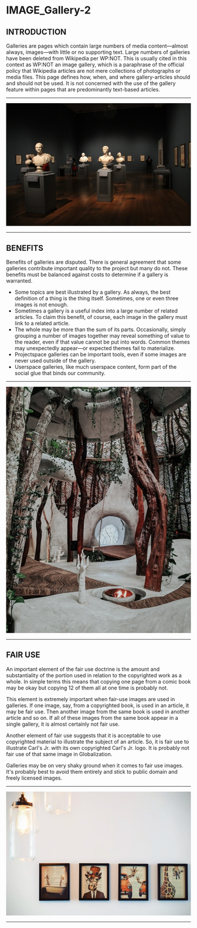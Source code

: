# IMAGE_Gallery-2

## INTRODUCTION

Galleries are pages which contain large numbers of media content—almost always, images—with little or no supporting text. Large numbers of galleries have been deleted from Wikipedia per WP:NOT. This is usually cited in this context as WP:NOT an image gallery, which is a paraphrase of the official policy that Wikipedia articles are not mere collections of photographs or media files. This page defines how, when, and where gallery-articles should and should not be used. It is not concerned with the use of the gallery feature within pages that are predominantly text-based articles.

<hr>

<img src="https://github.com/yashksingh/IMAGE_Gallery-2/blob/main/Wiki_Images/pexels-pixabay-460736.jpg">

<hr>

## BENEFITS

Benefits of galleries are disputed. There is general agreement that some galleries contribute important quality to the project but many do not. These benefits must be balanced against costs to determine if a gallery is warranted.

- Some topics are best illustrated by a gallery. As always, the best definition of a thing is the thing itself. Sometimes, one or even three images is not enough.
- Sometimes a gallery is a useful index into a large number of related articles. To claim this benefit, of course, each image in the gallery must link to a related article.
- The whole may be more than the sum of its parts. Occasionally, simply grouping a number of images together may reveal something of value to the reader, even if that value cannot be put into words. Common themes may unexpectedly appear—or expected themes fail to materialize.
- Projectspace galleries can be important tools, even if some images are never used outside of the gallery.
- Userspace galleries, like much userspace content, form part of the social glue that binds our community.

<hr>

<img src="https://github.com/yashksingh/IMAGE_Gallery-2/blob/main/Wiki_Images/pexels-tiff-ng-3700245.jpg">

<hr>

## FAIR USE

An important element of the fair use doctrine is the amount and substantiality of the portion used in relation to the copyrighted work as a whole. In simple terms this means that copying one page from a comic book may be okay but copying 12 of them all at one time is probably not.

This element is extremely important when fair-use images are used in galleries. If one image, say, from a copyrighted book, is used in an article, it may be fair use. Then another image from the same book is used in another article and so on. If all of these images from the same book appear in a single gallery, it is almost certainly not fair use.

Another element of fair use suggests that it is acceptable to use copyrighted material to illustrate the subject of an article. So, it is fair use to illustrate Carl's Jr. with its own copyrighted Carl's Jr. logo. It is probably not fair use of that same image in Globalization.

Galleries may be on very shaky ground when it comes to fair use images. It's probably best to avoid them entirely and stick to public domain and freely licensed images.

<hr>
<img src="https://github.com/yashksingh/IMAGE_Gallery-2/blob/main/Wiki_Images/pexels-tim-gouw-139764.jpg">
<hr>

